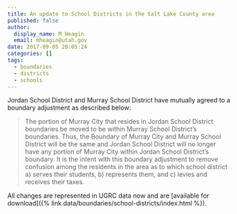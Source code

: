 ```yaml
---
title: An update to School Districts in the Salt Lake County area
published: false
author:
  display_name: M Heagin
  email: mheagin@utah.gov
date: 2017-09-05 20:05:24
categories: []
tags:
  - boundaries
  - districts
  - schools
---
```


Jordan School District and Murray School District have mutually agreed to a boundary adjustment as described below:

> The portion of Murray City that resides in Jordan School District boundaries be moved to be within Murray School District’s boundaries. Thus, the Boundary of Murray City and Murray School District will be the same and Jordan School District will no longer have any portion of Murray City within Jordan School District’s boundary. It is the intent with this boundary adjustment to remove confusion among the residents in the area as to which school district a) serves their students, b) represents them, and c) levies and receives their taxes.

All changes are represented in UGRC data now and are [available for download]({% link data/boundaries/school-districts/index.html %}).
